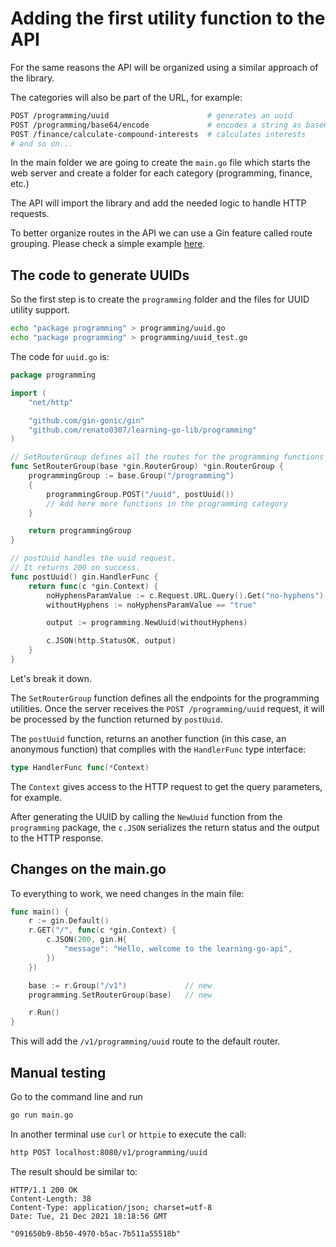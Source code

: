 # Adding the first utility function to the API

For the same reasons the API will be organized using a similar approach of 
the library.

The categories will also be part of the URL, for example:

```sh
POST /programming/uuid                      # generates an uuid
POST /programming/base64/encode             # encodes a string as base64
POST /finance/calculate-compound-interests  # calculates interests
# and so on...
```

In the main folder we are going to create the `main.go` file which starts
the web server and create a folder for each category (programming, finance,
etc.)

The API will import the library and add the needed logic to handle HTTP
requests.

To better organize routes in the API we can use a Gin feature called
route grouping. Please check a simple example 
[here](https://github.com/gin-gonic/gin#grouping-routes).


## The code to generate UUIDs

So the first step is to create the `programming` folder and the files for 
UUID utility support.


```sh
echo "package programming" > programming/uuid.go
echo "package programming" > programming/uuid_test.go
```

The code for `uuid.go` is:

```go
package programming

import (
	"net/http"

	"github.com/gin-gonic/gin"
	"github.com/renato0307/learning-go-lib/programming"
)

// SetRouterGroup defines all the routes for the programming functions
func SetRouterGroup(base *gin.RouterGroup) *gin.RouterGroup {
	programmingGroup := base.Group("/programming")
	{
		programmingGroup.POST("/uuid", postUuid())
        // Add here more functions in the programming category
	}

	return programmingGroup
}

// postUuid handles the uuid request.
// It returns 200 on success.
func postUuid() gin.HandlerFunc {
	return func(c *gin.Context) {
		noHyphensParamValue := c.Request.URL.Query().Get("no-hyphens")
		withoutHyphens := noHyphensParamValue == "true"

		output := programming.NewUuid(withoutHyphens)

		c.JSON(http.StatusOK, output)
	}
}
```

Let's break it down.

The `SetRouterGroup` function defines all the endpoints for the programming utilities.
Once the server receives the `POST /programming/uuid` request, it will be
processed by the function returned by `postUuid`.

The `postUuid` function, returns an another function (in this case,
an anonymous function) that complies with the `HandlerFunc` type interface:

```go
type HandlerFunc func(*Context)
```

The `Context` gives access to the HTTP request to get the query parameters,
for example.

After generating the UUID by calling the `NewUuid` function from the 
`programming` package, the `c.JSON` serializes the return status and the output
to the HTTP response.

## Changes on the main.go

To everything to work, we need changes in the main file:

```go
func main() {
	r := gin.Default()
	r.GET("/", func(c *gin.Context) {
		c.JSON(200, gin.H{
			"message": "Hello, welcome to the learning-go-api",
		})
	})

	base := r.Group("/v1")             // new
	programming.SetRouterGroup(base)   // new

	r.Run()
}
```

This will add the `/v1/programming/uuid` route to the default router.

## Manual testing

Go to the command line and run

```sh
go run main.go
```

In another terminal use `curl` or `httpie` to execute the call:

```sh
http POST localhost:8080/v1/programming/uuid
```

The result should be similar to:

```
HTTP/1.1 200 OK
Content-Length: 38
Content-Type: application/json; charset=utf-8
Date: Tue, 21 Dec 2021 18:18:56 GMT

"091650b9-8b50-4970-b5ac-7b511a55518b"
```